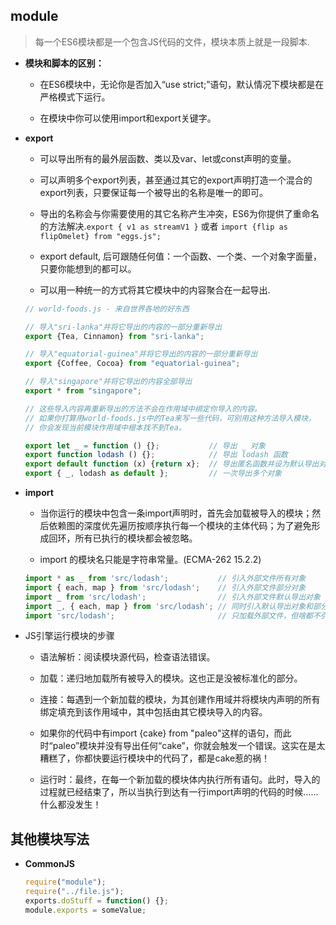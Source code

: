## module

> 每一个ES6模块都是一个包含JS代码的文件，模块本质上就是一段脚本.

* **模块和脚本的区别：**

    - 在ES6模块中，无论你是否加入“use strict;”语句，默认情况下模块都是在严格模式下运行。

    - 在模块中你可以使用import和export关键字。

* **export**

    - 可以导出所有的最外层函数、类以及var、let或const声明的变量。

    - 可以声明多个export列表，甚至通过其它的export声明打造一个混合的export列表，只要保证每一个被导出的名称是唯一的即可。

    - 导出的名称会与你需要使用的其它名称产生冲突，ES6为你提供了重命名的方法解决.`export {
      v1 as streamV1 }` 或者 `import {flip as flipOmelet} from "eggs.js";`

    - export default, 后可跟随任何值：一个函数、一个类、一个对象字面量，只要你能想到的都可以。

    - 可以用一种统一的方式将其它模块中的内容聚合在一起导出.

    ```js
    // world-foods.js - 来自世界各地的好东西

    // 导入"sri-lanka"并将它导出的内容的一部分重新导出
    export {Tea, Cinnamon} from "sri-lanka";

    // 导入"equatorial-guinea"并将它导出的内容的一部分重新导出
    export {Coffee, Cocoa} from "equatorial-guinea";

    // 导入"singapore"并将它导出的内容全部导出
    export * from "singapore";

    // 这些导入内容再重新导出的方法不会在作用域中绑定你导入的内容。
    // 如果你打算用world-foods.js中的Tea来写一些代码，可别用这种方法导入模块，
    // 你会发现当前模块作用域中根本找不到Tea。

    export let _ = function () {};           // 导出 _ 对象
    export function lodash () {};            // 导出 lodash 函数
    export default function (x) {return x};  // 导出匿名函数并设为默认导出对象
    export { _, lodash as default };         // 一次导出多个对象
    ```

* **import**

    - 当你运行的模块中包含一条import声明时，首先会加载被导入的模块；然后依赖图的深度优先遍历按顺序执行每一个模块的主体代码；为了避免形成回环，所有已执行的模块都会被忽略。

    -  import 的模块名只能是字符串常量。(ECMA-262 15.2.2)

    ```js
    import * as _ from 'src/lodash';           // 引入外部文件所有对象
    import { each, map } from 'src/lodash';    // 引入外部文件部分对象
    import _ from 'src/lodash';                // 引入外部文件默认导出对象
    import _, { each, map } from 'src/lodash'; // 同时引入默认导出对象和部分对象
    import 'src/lodash';                       // 只加载外部文件，但啥都不引入
    ```


* JS引擎运行模块的步骤

    - 语法解析：阅读模块源代码，检查语法错误。

    - 加载：递归地加载所有被导入的模块。这也正是没被标准化的部分。

    - 连接：每遇到一个新加载的模块，为其创建作用域并将模块内声明的所有绑定填充到该作用域中，其中包括由其它模块导入的内容。

    - 如果你的代码中有import {cake} from "paleo"这样的语句，而此时“paleo”模块并没有导出任何“cake”，你就会触发一个错误。这实在是太糟糕了，你都快要运行模块中的代码了，都是cake惹的祸！

    - 运行时：最终，在每一个新加载的模块体内执行所有语句。此时，导入的过程就已经结束了，所以当执行到达有一行import声明的代码的时候……什么都没发生！


## 其他模块写法

* **CommonJS**

    ```js
    require("module");
    require("../file.js");
    exports.doStuff = function() {};
    module.exports = someValue;
    ```